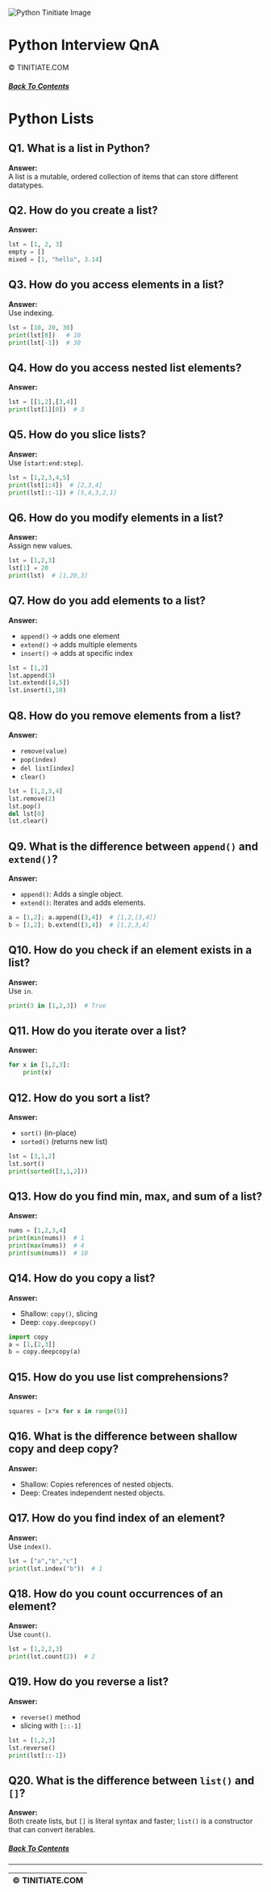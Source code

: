 ![Python Tinitiate Image](../python_tinitiate.png)

# Python Interview QnA
&copy; TINITIATE.COM

##### [Back To Contents](./README.md)

# Python Lists

## Q1. What is a list in Python?
**Answer:**  
A list is a mutable, ordered collection of items that can store different datatypes.

## Q2. How do you create a list?
**Answer:**  
```python
lst = [1, 2, 3]
empty = []
mixed = [1, "hello", 3.14]
```

## Q3. How do you access elements in a list?
**Answer:**  
Use indexing.  
```python
lst = [10, 20, 30]
print(lst[0])   # 10
print(lst[-1])  # 30
```

## Q4. How do you access nested list elements?
**Answer:**  
```python
lst = [[1,2],[3,4]]
print(lst[1][0])  # 3
```

## Q5. How do you slice lists?
**Answer:**  
Use `[start:end:step]`.  
```python
lst = [1,2,3,4,5]
print(lst[1:4])  # [2,3,4]
print(lst[::-1]) # [5,4,3,2,1]
```

## Q6. How do you modify elements in a list?
**Answer:**  
Assign new values.  
```python
lst = [1,2,3]
lst[1] = 20
print(lst)  # [1,20,3]
```

## Q7. How do you add elements to a list?
**Answer:**  
- `append()` → adds one element  
- `extend()` → adds multiple elements  
- `insert()` → adds at specific index  
```python
lst = [1,2]
lst.append(3)
lst.extend([4,5])
lst.insert(1,10)
```

## Q8. How do you remove elements from a list?
**Answer:**  
- `remove(value)`  
- `pop(index)`  
- `del list[index]`  
- `clear()`  
```python
lst = [1,2,3,4]
lst.remove(2)
lst.pop()
del lst[0]
lst.clear()
```

## Q9. What is the difference between `append()` and `extend()`?
**Answer:**  
- `append()`: Adds a single object.  
- `extend()`: Iterates and adds elements.  
```python
a = [1,2]; a.append([3,4])  # [1,2,[3,4]]
b = [1,2]; b.extend([3,4])  # [1,2,3,4]
```

## Q10. How do you check if an element exists in a list?
**Answer:**  
Use `in`.  
```python
print(3 in [1,2,3])  # True
```

## Q11. How do you iterate over a list?
**Answer:**  
```python
for x in [1,2,3]:
    print(x)
```

## Q12. How do you sort a list?
**Answer:**  
- `sort()` (in-place)  
- `sorted()` (returns new list)  
```python
lst = [3,1,2]
lst.sort()
print(sorted([3,1,2]))
```

## Q13. How do you find min, max, and sum of a list?
**Answer:**  
```python
nums = [1,2,3,4]
print(min(nums))  # 1
print(max(nums))  # 4
print(sum(nums))  # 10
```

## Q14. How do you copy a list?
**Answer:**  
- Shallow: `copy()`, slicing  
- Deep: `copy.deepcopy()`  
```python
import copy
a = [1,[2,3]]
b = copy.deepcopy(a)
```

## Q15. How do you use list comprehensions?
**Answer:**  
```python
squares = [x*x for x in range(5)]
```

## Q16. What is the difference between shallow copy and deep copy?
**Answer:**  
- Shallow: Copies references of nested objects.  
- Deep: Creates independent nested objects.

## Q17. How do you find index of an element?
**Answer:**  
Use `index()`.  
```python
lst = ["a","b","c"]
print(lst.index("b"))  # 1
```

## Q18. How do you count occurrences of an element?
**Answer:**  
Use `count()`.  
```python
lst = [1,2,2,3]
print(lst.count(2))  # 2
```

## Q19. How do you reverse a list?
**Answer:**  
- `reverse()` method  
- slicing with `[::-1]`  
```python
lst = [1,2,3]
lst.reverse()
print(lst[::-1])
```

## Q20. What is the difference between `list()` and `[]`?
**Answer:**  
Both create lists, but `[]` is literal syntax and faster; `list()` is a constructor that can convert iterables.

##### [Back To Contents](./README.md)
***
| &copy; TINITIATE.COM |
|----------------------|
